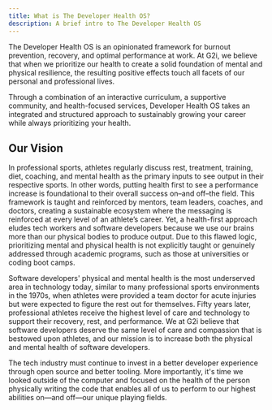 ```yaml
---
title: What is The Developer Health OS?
description: A brief intro to The Developer Health OS
---
```


The Developer Health OS is an opinionated framework for burnout prevention, recovery, and optimal performance at work. At G2i, we believe that when we prioritize our health to create a solid foundation of mental and physical resilience, the resulting positive effects touch all facets of our personal and professional lives. 

Through a combination of an interactive curriculum, a supportive community, and health-focused services, Developer Health OS takes an integrated and structured approach to sustainably growing your career while always prioritizing your health. 

## Our Vision

In professional sports, athletes regularly discuss rest, treatment, training, diet, coaching, and mental health as the primary inputs to see output in their respective sports. In other words, putting health first to see a performance increase is foundational to their overall success on–and off–the field. This framework is taught and reinforced by mentors, team leaders, coaches, and doctors, creating a sustainable ecosystem where the messaging is reinforced at every level of an athlete’s career. Yet, a health-first approach eludes tech workers and software developers because we use our brains more than our physical bodies to produce output. Due to this flawed logic, prioritizing mental and physical health is not explicitly taught or genuinely addressed through academic programs, such as those at universities or coding boot camps.

Software developers' physical and mental health is the most underserved area in technology today, similar to many professional sports environments in the 1970s, when athletes were provided a team doctor for acute injuries but were expected to figure the rest out for themselves. Fifty years later, professional athletes receive the highest level of care and technology to support their recovery, rest, and performance. We at G2i believe that software developers deserve the same level of care and compassion that is bestowed upon athletes, and our mission is to increase both the physical and mental health of software developers.

The tech industry must continue to invest in a better developer experience through open source and better tooling. More importantly, it's time we looked outside of the computer and focused on the health of the person physically writing the code that enables all of us to perform to our highest abilities on—and off—our unique playing fields.   
